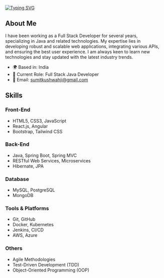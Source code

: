 [![Typing SVG](https://readme-typing-svg.herokuapp.com?font=Fira+Code&weight=600&size=34&pause=1000&color=2E44F7&vCenter=true&random=false&width=435&lines=Hello%2C+I'm+Sumit+Kushwah)](https://git.io/typing-svg)

## About Me

I have been working as a Full Stack Developer for several years, specializing in Java and related technologies. My expertise lies in developing robust and scalable web applications, integrating various APIs, and ensuring the best user experience. I am always keen to learn new technologies and stay updated with the latest industry trends.

- 🌍 Based in: India
- 💼 Current Role: Full Stack Java Developer
- 📧 Email: [sumitkushwahji@gmail.com](mailto:sumitkushwahji@gmail.com)

## Skills

### Front-End

- HTML5, CSS3, JavaScript
- React.js, Angular
- Bootstrap, Tailwind CSS

### Back-End

- Java, Spring Boot, Spring MVC
- RESTful Web Services, Microservices
- Hibernate, JPA

### Database

- MySQL, PostgreSQL
- MongoDB

### Tools & Platforms

- Git, GitHub
- Docker, Kubernetes
- Jenkins, CI/CD
- AWS, Azure

### Others

- Agile Methodologies
- Test-Driven Development (TDD)
- Object-Oriented Programming (OOP)
